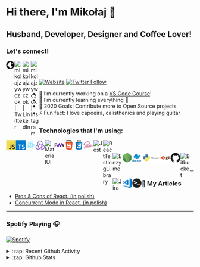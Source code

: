 <!-- TODO
  1. update twitter info everywhere
  2. add articles section NOTE done
  3. update technologies section NOTE done
  4. change http -> https
  5. organize sections
  6. do you really need that website and instagram folow buttons?
 -->

# Hi there, I'm Mikołaj 👋

## Husband, Developer, Designer and Coffee Lover!

### Let's connect!

[<img align="left" alt="mikolajzywczok.com" width="22px" src="https://raw.githubusercontent.com/iconic/open-iconic/master/svg/globe.svg" />][website]
[<img align="left" alt="mikolajzywczok | Twitter" width="22px" src="https://cdn.jsdelivr.net/npm/simple-icons@v3/icons/twitter.svg" />][twitter]
[<img align="left" alt="mikolajzywczok | LinkedIn" width="22px" src="https://cdn.jsdelivr.net/npm/simple-icons@v3/icons/linkedin.svg" />][linkedin]
[<img align="left" alt="mikolajzywczok | Instagram" width="22px" src="https://cdn.jsdelivr.net/npm/simple-icons@v3/icons/instagram.svg" />][instagram]

<br />
<br />


[![Website](https://img.shields.io/website?label=mikolajzywczok.com&style=for-the-badge&url=http%3A%2F%2Fmikolajzywczok.com)](http://mikolajzywczok.com)
[![Twitter Follow](https://img.shields.io/twitter/follow/codeSTACKr?color=1DA1F2&logo=twitter&style=for-the-badge)](https://twitter.com/intent/follow?original_referer=https%3A%2F%2Fgithub.com%2FcodeSTACKr&screen_name=codeSTACKr)


- 🔭 I’m currently working on a [VS Code Course][website]!
- 🌱 I’m currently learning everything 🤣
- 🥅 2020 Goals: Contribute more to Open Source projects
- ⚡ Fun fact: I love capoeira, calisthenics and playing guitar


### Technologies that I'm using:

<img align="left" alt="JavaScript" width="26px" src="https://raw.githubusercontent.com/github/explore/80688e429a7d4ef2fca1e82350fe8e3517d3494d/topics/javascript/javascript.png" />
<img align="left" alt="TypeScript" width="26px" src="https://raw.githubusercontent.com/github/explore/80688e429a7d4ef2fca1e82350fe8e3517d3494d/topics/typescript/typescript.png" />
<img align="left" alt="React" width="26px" src="https://raw.githubusercontent.com/github/explore/80688e429a7d4ef2fca1e82350fe8e3517d3494d/topics/react/react.png" />
<img align="left" alt="Redux" width="26px" src="https://raw.githubusercontent.com/github/explore/80688e429a7d4ef2fca1e82350fe8e3517d3494d/topics/redux/redux.png" />
<img align="left" alt="MaterialUI" width="26px" src="https://material-ui.com/static/logo.png" />
<img align="left" alt="PWA" width="26px" src="https://raw.githubusercontent.com/github/explore/80688e429a7d4ef2fca1e82350fe8e3517d3494d/topics/pwa/pwa.png" />
<img align="left" alt="HTML5" width="26px" src="https://raw.githubusercontent.com/github/explore/80688e429a7d4ef2fca1e82350fe8e3517d3494d/topics/html/html.png" />
<img align="left" alt="CSS3" width="26px" src="https://raw.githubusercontent.com/github/explore/80688e429a7d4ef2fca1e82350fe8e3517d3494d/topics/css/css.png" />
<img align="left" alt="Sass" width="26px" src="https://raw.githubusercontent.com/github/explore/80688e429a7d4ef2fca1e82350fe8e3517d3494d/topics/sass/sass.png" />
<img align="left" alt="Jest" width="26px" src="https://d2eip9sf3oo6c2.cloudfront.net/tags/images/000/000/940/full/jestlogo.png" />
<img align="left" alt="ReactTestingLibrary" width="26px" src="https://raw.githubusercontent.com/testing-library/react-testing-library/master/other/goat.png" />
<br />
<br />
<img align="left" alt="Enzyme" width="26px" src="https://s3.amazonaws.com/media-p.slid.es/uploads/1100883/images/6804734/airbnb-seeklogo-pdf__1_.png" />
<img align="left" alt="Node.js" width="26px" src="https://raw.githubusercontent.com/github/explore/80688e429a7d4ef2fca1e82350fe8e3517d3494d/topics/nodejs/nodejs.png" />
<img align="left" alt="Docker" width="26px" src="https://raw.githubusercontent.com/github/explore/80688e429a7d4ef2fca1e82350fe8e3517d3494d/topics/docker/docker.png" />
<img align="left" alt="Python" width="26px" src="https://raw.githubusercontent.com/github/explore/80688e429a7d4ef2fca1e82350fe8e3517d3494d/topics/python/python.png" />
<img align="left" alt="MongoDB" width="26px" src="https://raw.githubusercontent.com/github/explore/80688e429a7d4ef2fca1e82350fe8e3517d3494d/topics/mongodb/mongodb.png" />
<img align="left" alt="Git" width="26px" src="https://raw.githubusercontent.com/github/explore/80688e429a7d4ef2fca1e82350fe8e3517d3494d/topics/git/git.png" />
<img align="left" alt="GitHub" width="26px" src="https://raw.githubusercontent.com/github/explore/78df643247d429f6cc873026c0622819ad797942/topics/github/github.png" />
<img align="left" alt="Bitbucket" width="26px" src="https://n7.nextpng.com/sticker-png/475/330/sticker-png-bitbucket-computer-software-github-bitbucket-server-blue-angle-rectangle-logo-thumbnail.png" />
<img align="left" alt="Jira" width="26px" src="https://cdn4.iconfinder.com/data/icons/logos-and-brands/512/184_Jira_logo_logos-512.png" />
<img align="left" alt="Visual Studio Code" width="26px" src="https://raw.githubusercontent.com/github/explore/80688e429a7d4ef2fca1e82350fe8e3517d3494d/topics/visual-studio-code/visual-studio-code.png" />
<img align="left" alt="Terminal" width="26px" src="https://raw.githubusercontent.com/github/explore/80688e429a7d4ef2fca1e82350fe8e3517d3494d/topics/terminal/terminal.png" />
<br />
<br />

---

### 📕 My Articles

- [Pros & Cons of React. (in polish)](https://geek.justjoin.it/zalety-wady-reactjs)
- [Concurrent Mode in React. (in polish)](https://geek.justjoin.it/nowosc-reactjs)

---

### Spotify Playing 🎧

[![Spotify](https://novatorem.zywmik.vercel.app/api/spotify)](https://open.spotify.com/user/1192207344)

<details>
  <summary>:zap: Recent Github Activity</summary>

<!--START_SECTION:activity-->
<!--END_SECTION:activity-->

</details>

<details>
  <summary>:zap: Github Stats</summary>

  <img align="left" alt="zywmik's Github Stats" src="https://github-readme-stats.zywmik.vercel.app/api?username=zywmik&show_icons=true&hide_border=true&count_private=true" />

[![Top Langs](https://github-readme-stats.zywmik.vercel.app/api/top-langs/?username=zywmik)](https://github.com/zywmik/github-readme-stats)

</details>

[website]: https://mikolajzywczok.com
[twitter]: https://twitter.com/codeSTACKr
[instagram]: https://www.instagram.com/mikolaj_zywczok/
[linkedin]: https://www.linkedin.com/in/mikolajzywczok-689a1a15a/